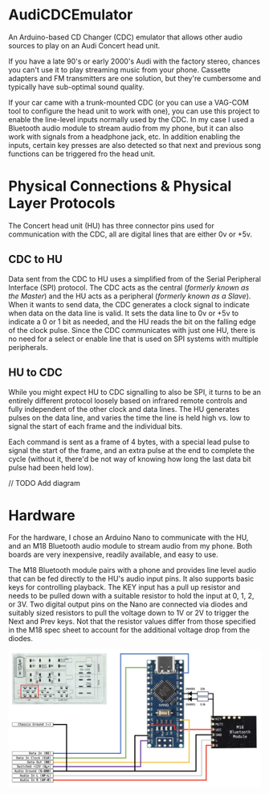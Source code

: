 # AudiCDCEmulator
An Arduino-based CD Changer (CDC) emulator that allows other audio sources to play on an Audi Concert head unit.

If you have a late 90's or early 2000's Audi with the factory stereo, chances you can't use it to play streaming music from your phone. Cassette adapters and FM transmitters are one solution, but they're cumbersome and typically have sub-optimal sound quality.

If your car came with a trunk-mounted CDC (or you can use a VAG-COM tool to configure the head unit to work with one), you can use this project to enable the line-level inputs normally used by the CDC. In my case I used a Bluetooth audio module to stream audio from my phone, but it can also work with signals from a headphone jack, etc. In addition enabling the inputs, certain key presses are also detected so that next and previous song functions can be triggered fro the head unit.

# Physical Connections & Physical Layer Protocols
The Concert head unit (HU) has three connector pins used for communication with the CDC, all are digital lines that are either 0v or +5v.

## CDC to HU
Data sent from the CDC to HU uses a simplified from of the Serial Peripheral Interface (SPI) protocol. The CDC acts as the central (_formerly known as the Master_) and the HU acts as a peripheral (_formerly known as a Slave_). When it wants to send data, the CDC generates a clock signal to indicate when data on the data line is valid. It sets the data line to 0v or +5v to indicate a 0 or 1 bit as needed, and the HU reads the bit on the falling edge of the clock pulse. Since the CDC communicates with just one HU, there is no need for a select or enable line that is used on SPI systems with multiple peripherals.

## HU to CDC
While you might expect HU to CDC signalling to also be SPI, it turns to be an entirely different protocol loosely based on infrared remote controls and fully independent of the other clock and data lines. The HU generates pulses on the data line, and varies the time the line is held high vs. low to signal the start of each frame and the individual bits.

Each command is sent as a frame of 4 bytes, with a special lead pulse to signal the start of the frame, and an extra pulse at the end to complete the cycle (without it, there'd be not way of knowing how long the last data bit pulse had been held low).

// TODO Add diagram


# Hardware
For the hardware, I chose an Arduino Nano to communicate with the HU, and an M18 Bluetooth audio module to stream audio from my phone. Both boards are very inexpensive, readily available, and easy to use.

The M18 Bluetooth module pairs with a phone and provides line level audio that can be fed directly to the HU's audio input pins. It also supports basic keys for controlling playback. The KEY input has a pull up resistor and needs to be pulled down with a suitable resistor to hold the input at 0, 1, 2, or 3V. Two digital output pins on the Nano are connected via diodes and suitably sized resistors to pull the voltage down to 1V or 2V to trigger the Next and Prev keys. Not that the resistor values differ from those specified in the M18 spec sheet to account for the additional voltage drop from the diodes.

![CDC Emulator Hardware](CDC.png)














